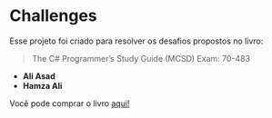 # Challenges

Esse projeto foi criado para resolver os desafios propostos no livro:
>The C# Programmer’s Study Guide (MCSD) Exam: 70-483
* **Ali Asad**
* **Hamza Ali**


Você pode comprar o livro [aqui!](https://www.amazon.com/Programmers-Study-Guide-MCSD-70-483/dp/1484228596)



